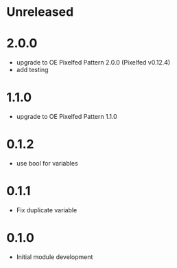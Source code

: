 # Unreleased

# 2.0.0

* upgrade to OE Pixelfed Pattern 2.0.0 (Pixelfed v0.12.4)
* add testing

# 1.1.0

* upgrade to OE Pixelfed Pattern 1.1.0

# 0.1.2

* use bool for variables

# 0.1.1

* Fix duplicate variable

# 0.1.0

* Initial module development
